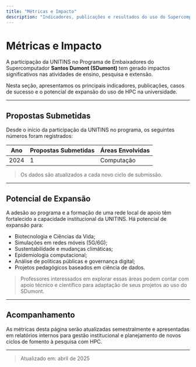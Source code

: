 ```yaml
---
title: "Métricas e Impacto"
description: "Indicadores, publicações e resultados do uso do Supercomputador Santos Dumont na Unitins"
---
```


# Métricas e Impacto

A participação da UNITINS no Programa de Embaixadores do Supercomputador **Santos Dumont (SDumont)** tem gerado impactos significativos nas atividades de ensino, pesquisa e extensão.

Nesta seção, apresentamos os principais indicadores, publicações, casos de sucesso e o potencial de expansão do uso de HPC na universidade.

---

## Propostas Submetidas

Desde o início da participação da UNITINS no programa, os seguintes números foram registrados:

| Ano | Propostas Submetidas | Áreas Envolvidas |
|-----|-----------------------|------------------|
| 2024 | 1                    | Computação |

> Os dados são atualizados a cada novo ciclo de submissão.

---

<!-- ## Publicações Associadas

Os projetos que utilizaram o SDumont resultaram ou estão em vias de resultar nas seguintes produções científicas:

- Artigos publicados em periódicos e conferências internacionais;
- Capítulos de livro sobre modelagem, simulação e IA aplicada;
- Trabalhos de Conclusão de Curso (TCCs) e Relatórios de IC;
- Participações em eventos como SBRC, ERBASE, SBSeg e SBIAgro.

> Lista completa disponível sob solicitação institucional (evitando conflitos de prioridade científica).

--- -->

<!-- ## Casos de Sucesso (Resumidos)

Alguns exemplos de resultados positivos alcançados por professores e alunos:

- Treinamento de redes neurais convolucionais com bases reais de saúde pública;
- Simulação de produtividade agrícola com modelos climáticos ajustados para o Tocantins;
- Análise de redes de citação jurídica com mineração de texto em resoluções da ONU;
- Prototipagem de pipelines em cloud para segurança de protocolos criptográficos.

> Por respeito à confidencialidade científica, os dados completos dos projetos são preservados.

--- -->

## Potencial de Expansão

A adesão ao programa e a formação de uma rede local de apoio têm fortalecido a capacidade institucional da UNITINS. Há potencial de expansão para:

- Biotecnologia e Ciências da Vida;
- Simulações em redes móveis (5G/6G);
- Sustentabilidade e mudanças climáticas;
- Epidemiologia computacional;
- Análise de políticas públicas e governança digital;
- Projetos pedagógicos baseados em ciência de dados.

> Professores interessados em explorar essas áreas podem contar com apoio técnico e científico para adaptação de seus projetos ao uso do SDumont.

---

## Acompanhamento

As métricas desta página serão atualizadas semestralmente e apresentadas em relatórios internos para gestão institucional e planejamento de novos ciclos de fomento à pesquisa com HPC.

---

> Atualizado em: abril de 2025